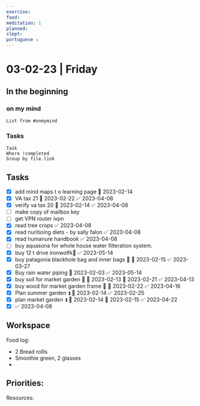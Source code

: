 ```yaml
---
exercise: 
food:
meditation: 1
planned:
slept:
portuguese :
---
```


# 03-02-23 | Friday

## In the beginning

### on my mind
```dataview
List from #onmymind
```
### Tasks
```dataview
Task
Where !completed
Group by file.link
```


## Tasks
- [x] add mind maps t o learning page 📅 2023-02-14
- [x] VA tax 21 📅 2023-02-22 ✅ 2023-04-08
- [x] verify va tax 20 📅 2023-02-14 ✅ 2023-04-08
- [ ] make copy of mailbox key
- [ ] get VPN router ivpn
- [x] read tree crops ✅ 2023-04-08
- [x] read nuritioing diets - by sally falon ✅ 2023-04-08
- [x] read humanure handbook ✅ 2023-04-08
- [ ] buy aquasona for whole house water filteration system.
- [x] buy 12 t drive ironwolfk📅 ✅ 2023-05-14
- [x] buy patagonia blackhole bag and inner bags 🔼 📅 2023-02-15 ✅ 2023-03-27
- [x] Buy rain water piping 📅 2023-02-03 ✅ 2023-05-14
- [x] buy soil for market garden 🔼 🛫 2023-02-13 📅 2023-02-21 ✅ 2023-04-13
- [x] buy wood for market garden frame 🔼 📅 2023-02-22 ✅ 2023-04-16
- [x] Plan summer garden ⏫ 📅 2023-02-14 ✅ 2023-02-25
- [x] plan market garden ⏫ 🛫 2023-02-14 📅 2023-02-15 ✅ 2023-04-22
- [x]  ✅ 2023-04-08
## Workspace


Food log:
- 2 Bread rollls
- Smoothie green, 2 glasses
- 

Priorities:
- 

Resources:
